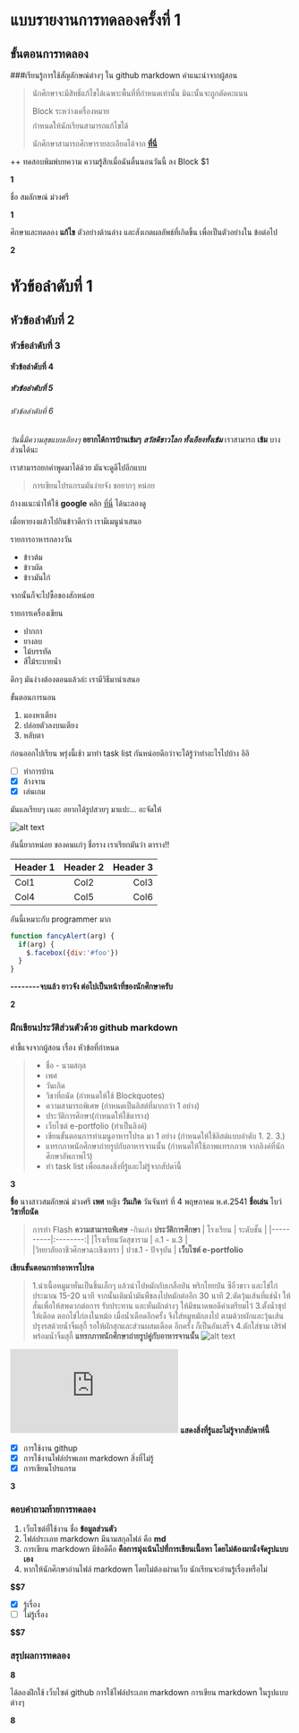 # แบบรายงานการทดลองครั้งที่ 1

## ขั้นตอนการทดลอง

###เรียนรู้การใช้สัญลักษณ์ต่างๆ ใน github markdown
คำแนะนำจากผู้สอน
> นักศึกษาจะมีสิทธิ์แก้ไขได้เฉพาะพื้นที่ที่กำหนดเท่านั้น มิฉะนั้นจะถูกตัดคะแนน
> 
> Block ระหว่างเครื่องหมาย $$$$ กำหนดให้นักเรียนสามารถแก้ไขได้
> 
> นักศึกษาสามารถศึกษารายละเอียดได้จาก **[ที่นี่](https://ankworld.github.io/2017-10-3-How_to_Write_Github_Markdown.html)**

++ ทดสอบพิมพ์บทความ ความรู้สึกเมื่อฉันตื่นนอนวันนี้ ลง Block $1

**$$$$1**

ชื่อ สมลักษณ์ ม่วงศรี

**$$$$1**

ศึกษาและทดลอง **แก้ไข** ตัวอย่างด้านล่าง และสังเกตผลลัพธ์ที่เกิดขึ้น เพื่อเป็นตัวอย่างใน ข้อต่อไป

**$$$$2**

# หัวข้อลำดับที่ 1
## หัวข้อลำดับที่ 2
### หัวข้อลำดับที่ 3
#### หัวข้อลำดับที่ 4
##### หัวข้อลำดับที่ 5
###### หัวข้อลำดับที่ 6

_วันนี้มีความสุขแบบเอียงๆ_
**อยากได้การบ้านเข้มๆ**
**_สวัสดีชาวโลก ทั้งเอียงทั้งเข้ม_**
เราสามารถ **เข้ม** บางส่วนได้นะ

เราสามารถยกคำพูดมาได้ด้วย มันจะดูดีไปอีกแบบ
> การเขียนโปรแกรมมันง่ายจัง ขอยากๆ หน่อย

ถ้างงแนะนำให้ใช้ **google** คลิก [ที่นี่](https://www.google.co.th) ได้นะลองดู

เมื่อหายงงแล้วไปกินข้าวดีกว่า เรามีเมนูนำเสนอ

รายการอาหารกลางวัน
- ข้าวต้ม
- ข้าวผัด
- ข้าวมันไก่

จากนั้นก็จะไปซื้อของสักหน่อย

รายการเครื่องเขียน
* ปากกา
* ยางลบ
* ไม้บรรทัด
* สีไม้ระบายน้ำ

ดึกๆ มันง่วงต้องตอนแล้วล่ะ เรามีวิธีมานำเสนอ

ขั้นตอนการนอน
1. มองหาเตียง
2. ปล่อยตัวลงบนเตียง
3. หลับตา

ก่อนออกไปเรียน พรุ่งนี้เช้า มาทำ task list กันหน่อยดีกว่าจะได้รู้ว่าทำอะไรไปบ้าง อิอิ

- [ ] ทำการบ้าน
- [x] ล้างจาน
- [x] เล่นเกม

มันแลเรียบๆ เนอะ อยากได้รูปสวยๆ มาแปะ... อะจัดให้

![alt text](https://scontent.fbkk5-6.fna.fbcdn.net/v/t1.0-9/20155972_1222776067867584_8222141954943801824_n.jpg?oh=4ecb5096824d2af420a7d68bd1d16323&oe=5A7D4107)

อันนี้ยากหน่อย ของคนแก่ๆ ชื่อราง เราเรียกมันว่า ตาราง!!

| Header 1 | Header 2 | Header 3 |
|----------|:--------:|---------:|
|Col1      |   Col2   |   Col3   |
|Col4      |   Col5   |   Col6   |

อันนี้เหมาะกับ programmer มาก

```javascript
function fancyAlert(arg) {
  if(arg) {
    $.facebox({div:'#foo'})
  }
}
```

**--------จบแล้ว ยาวจัง ต่อไปเป็นหน้าที่ของนักศึกษาครับ**

**$$$$2**


### ฝึกเขียนประวัติส่วนตัวด้วย github markdown
คำชี้แจงจากผู้สอน เรื่อง หัวข้อที่กำหนด

> - ชื่อ - นามสกุล 
> - เพศ 
> - วันเกิด
> - วิชาที่ถนัด (กำหนดให้ใช้ Blockquotes)
> - ความสามารถพิเศษ (กำหนดเป็นลิสต์ที่มากกว่า 1 อย่าง)
> - ประวัติการศึกษา(กำหนดให้ใช้ตาราง)
> - เว็บไซต์ e-portfolio (ทำเป็นลิงค์)
> - เขียนขั้นตอนการทำเมนูอาหารโปรด มา 1 อย่าง (กำหนดให้ใช้ลิสต์แบบลำดับ 1. 2. 3.)
> - แทรกภาพนักศึกษาถ่ายรูปกับอาหารจานนั้น (กำหนดให้ใช้ภาพแทรกภาพ จากลิงค์ที่นักศึกษาอัพภาพไว้)
> - ทำ task list เพื่อแสดงสิ่งที่รู้และไม่รู้จากสัปดา์นี้

**$$$$3**

**ชื่อ** นางสาวสมลักษณ์  ม่วงศรี
**เพศ** หญิง
**วันเกิด** วันจันทร์ ที่ 4 พฤษภาคม พ.ศ.2541
**ชื่อเล่น** โบว์
**วิชาที่ถนัด**  
>การทำ Flash 
**ความสามารถพิเศษ**
-กินเก่ง
**ประวัติการศึกษา** 
| โรงเรียน | ระดับชั้น | 
|----------|:--------:|
|โรงเรียนวัดสุขาราม      |  อ.1 - ม.3 |   
|วิทยาลัยอาชีวศึกษาฉะเชิงเทรา    |  ปวช.1 - ปัจจุบัน  |
**เว็บไซต์ e-portfolio** 

**เขียนขั้นตอนกาทำอาหารโปรด** 
>1.นำเนื้อหมูมาหั่นเป็นชิ้นเล็กๆ แล้วนำไปหมักกับเกลือป่น พริกไทยป่น ซีอิ๋วขาว และไข่ไก่ประมาณ 15-20 นาที จากนั้นเติมน้ำมันพืชลงไปหมักต่ออีก 30 นาที
>2.ตัดวุ้นเส้นที่แช่น้ำ ให้สั่นเพื่อให้สพดวกต่อการ รับประทาน และหั่นผักต่างๆ ให้มีขนาดพอดีคำเตรียมไว้
>3.ตั้งน้ำซุปให้เดือด ตอกไข่ไก่ลงในหม้อ เมื่อน้ำเดือดอีกครั้ง จึงใส่หมูหมักลงไป ตามด้วยผักและวุ้นเส้น ปรุงรสด้วยน้ำจิ้มสุกี้ รอให้ผักสุกและส่วนผสมเดือด อีกครั้ง ก็เป็นอันเสร็จ
>4.ตักใส่ชาม เสิร์ฟพร้อมน้ำจิ้มสุกี้
**แทรกภาพนักศึกษาถ่ายรูปคู่กับอาหารจานนั้น** 
![alt text](https://www.google.co.th/search?q=%E0%B8%A7%E0%B8%B4%E0%B8%98%E0%B8%B5%E0%B8%81%E0%B8%B2%E0%B8%A3%E0%B8%97%E0%B9%8D%E0%B8%B2%E0%B8%AA%E0%B8%B8%E0%B8%81%E0%B8%B5%E0%B9%89&source=lnms&tbm=isch&sa=X&ved=0ahUKEwivpe-kl6DZAhVLKY8KHQBuAGkQ_AUICygC&biw=1366&bih=662#imgrc=X-3ATcR741e5jM:)

![alt text](https://www.facebook.com/photo.php?fbid=1968607333426891&set=a.1382231442064486.1073741825.100008329299711&type=3&theater)
**แสดงสิ่งที่รู้และไม่รู้จากสัปดาห์นี้** 
-[x] การใช้งาน githup
-[x] การใช้งานไฟล์ปรพเภท markdown
สิ่งที่ไม่รู้
-[x] การเขียนโปรแกรม

**$$$$3**

### ตอบคำถามท้ายการทดลอง

1. เว็บไซต์ที่ใช้งาน ชื่อ **ข้อมูลส่วนตัว**
2. ไฟล์ประเภท markdown มีนามสกุลไฟล์ คือ **md**
3. การเขียน markdown มีข้อดีคือ **คือการมุ่งเน้นไปที่การเขียนเนื้อหา โดยไม่ต้องมานั่งจัดรูปแบบเอง** 
4. หากให้นักศึกษาอ่านไฟล์ markdown โดยไม่ต้องผ่านเว็บ นักเรียนจะอ่านรู้เรื่องหรือไม่ 

**$$7** 

- [x] รู้เรื่อง  
- [ ] ไม่รู้เรื่อง

**$$7** 

### สรุปผลการทดลอง

**$$$$8**

ได้ลองฝึกใช้ เว็บไซต์ github การใช้ไฟล์ประเภท markdown การเขียน markdown ในรูปแบบต่างๆ

**$$$$8**

